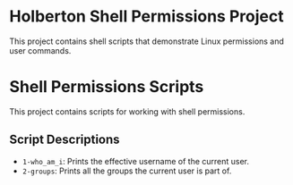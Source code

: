 
# Holberton Shell Permissions Project

This project contains shell scripts that demonstrate Linux permissions and user commands.


# Shell Permissions Scripts

This project contains scripts for working with shell permissions.

## Script Descriptions

- `1-who_am_i`: Prints the effective username of the current user.
- `2-groups`: Prints all the groups the current user is part of.

